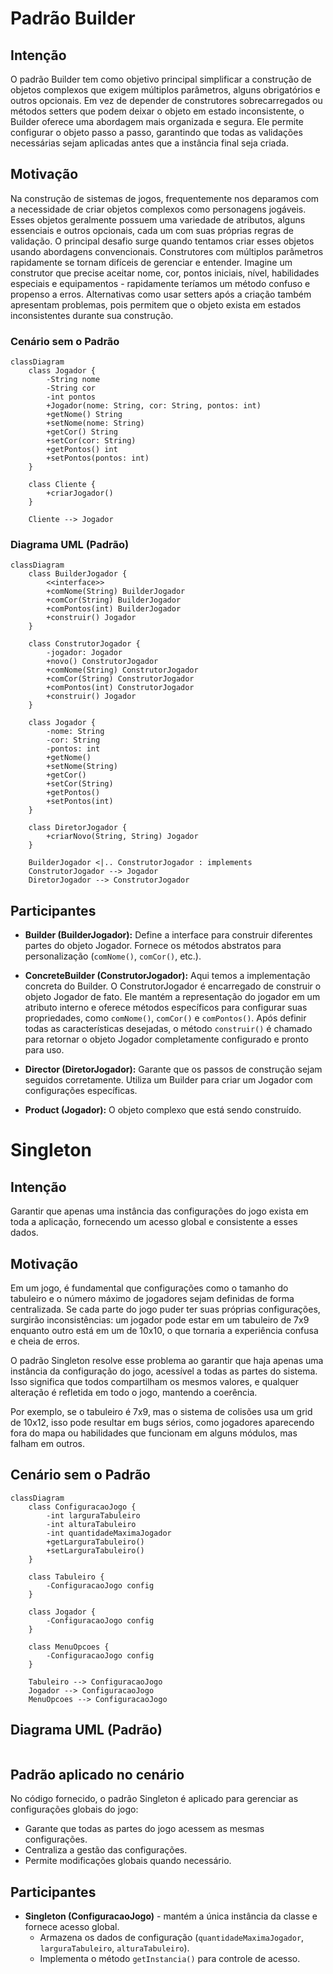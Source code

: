 # Padrão Builder

## Intenção
O padrão Builder tem como objetivo principal simplificar a construção de objetos complexos que exigem múltiplos parâmetros, alguns obrigatórios e outros opcionais. 
Em vez de depender de construtores sobrecarregados ou métodos setters que podem deixar o objeto em estado inconsistente, o Builder oferece uma abordagem mais organizada e segura. 
Ele permite configurar o objeto passo a passo, garantindo que todas as validações necessárias sejam aplicadas antes que a instância final seja criada.

## Motivação
Na construção de sistemas de jogos, frequentemente nos deparamos com a necessidade de criar objetos complexos como personagens jogáveis. 
Esses objetos geralmente possuem uma variedade de atributos, alguns essenciais e outros opcionais, cada um com suas próprias regras de validação.
O principal desafio surge quando tentamos criar esses objetos usando abordagens convencionais. Construtores com múltiplos parâmetros rapidamente se tornam difíceis de gerenciar e entender. 
Imagine um construtor que precise aceitar nome, cor, pontos iniciais, nível, habilidades especiais e equipamentos - rapidamente teríamos um método confuso e propenso a erros. 
Alternativas como usar setters após a criação também apresentam problemas, pois permitem que o objeto exista em estados inconsistentes durante sua construção.

### Cenário sem o Padrão
```mermaid
classDiagram
	class Jogador {
    	-String nome
    	-String cor
    	-int pontos
    	+Jogador(nome: String, cor: String, pontos: int)
    	+getNome() String
    	+setNome(nome: String)
    	+getCor() String
    	+setCor(cor: String)
    	+getPontos() int
    	+setPontos(pontos: int)
	}

	class Cliente {
    	+criarJogador()
	}

	Cliente --> Jogador
```
### Diagrama UML (Padrão)
```mermaid
classDiagram
	class BuilderJogador {
    	<<interface>>
    	+comNome(String) BuilderJogador
    	+comCor(String) BuilderJogador
    	+comPontos(int) BuilderJogador
    	+construir() Jogador
	}

	class ConstrutorJogador {
    	-jogador: Jogador
    	+novo() ConstrutorJogador
    	+comNome(String) ConstrutorJogador
    	+comCor(String) ConstrutorJogador
    	+comPontos(int) ConstrutorJogador
    	+construir() Jogador
	}

	class Jogador {
    	-nome: String
    	-cor: String
    	-pontos: int
    	+getNome()
    	+setNome(String)
    	+getCor()
    	+setCor(String)
    	+getPontos()
    	+setPontos(int)
	}

	class DiretorJogador {
    	+criarNovo(String, String) Jogador
	}

	BuilderJogador <|.. ConstrutorJogador : implements
	ConstrutorJogador --> Jogador 
	DiretorJogador --> ConstrutorJogador 
```
## Participantes

- **Builder (BuilderJogador):** Define a interface para construir diferentes partes do objeto Jogador. Fornece os métodos abstratos para personalização (`comNome()`, `comCor()`, etc.).

- **ConcreteBuilder (ConstrutorJogador):** Aqui temos a implementação concreta do Builder. O ConstrutorJogador é encarregado de construir o objeto Jogador de fato. Ele mantém a representação do jogador em um atributo interno e oferece métodos específicos para configurar suas propriedades, como `comNome()`, `comCor()` e `comPontos()`. Após definir todas as características desejadas, o método `construir()` é chamado para retornar o objeto Jogador completamente configurado e pronto para uso.

- **Director (DiretorJogador):** Garante que os passos de construção sejam seguidos corretamente. Utiliza um Builder para criar um Jogador com configurações específicas.

- **Product (Jogador):** O objeto complexo que está sendo construído.


# Singleton

## Intenção
Garantir que apenas uma instância das configurações do jogo exista em toda a aplicação, fornecendo um acesso global e consistente a esses dados.

## Motivação
Em um jogo, é fundamental que configurações como o tamanho do tabuleiro e o número máximo de jogadores sejam definidas de forma centralizada. Se cada parte do jogo puder ter suas próprias configurações, surgirão inconsistências: um jogador pode estar em um tabuleiro de 7x9 enquanto outro está em um de 10x10, o que tornaria a experiência confusa e cheia de erros.

O padrão Singleton resolve esse problema ao garantir que haja apenas uma instância da configuração do jogo, acessível a todas as partes do sistema. Isso significa que todos compartilham os mesmos valores, e qualquer alteração é refletida em todo o jogo, mantendo a coerência.

Por exemplo, se o tabuleiro é 7x9, mas o sistema de colisões usa um grid de 10x12, isso pode resultar em bugs sérios, como jogadores aparecendo fora do mapa ou habilidades que funcionam em alguns módulos, mas falham em outros.

## Cenário sem o Padrão
```mermaid
classDiagram
    class ConfiguracaoJogo {
        -int larguraTabuleiro
        -int alturaTabuleiro
        -int quantidadeMaximaJogador
        +getLarguraTabuleiro()
        +setLarguraTabuleiro()
    }

    class Tabuleiro {
        -ConfiguracaoJogo config
    }

    class Jogador {
        -ConfiguracaoJogo config
    }

    class MenuOpcoes {
        -ConfiguracaoJogo config
    }

    Tabuleiro --> ConfiguracaoJogo
    Jogador --> ConfiguracaoJogo
    MenuOpcoes --> ConfiguracaoJogo
```
## Diagrama UML (Padrão)
```mermaid

 ```
## Padrão aplicado no cenário

No código fornecido, o padrão Singleton é aplicado para gerenciar as configurações globais do jogo:

- Garante que todas as partes do jogo acessem as mesmas configurações.
- Centraliza a gestão das configurações.
- Permite modificações globais quando necessário.

## Participantes

- **Singleton (ConfiguracaoJogo)** - mantém a única instância da classe e fornece acesso global.
  - Armazena os dados de configuração (`quantidadeMaximaJogador`, `larguraTabuleiro`, `alturaTabuleiro`).
  - Implementa o método `getInstancia()` para controle de acesso.
